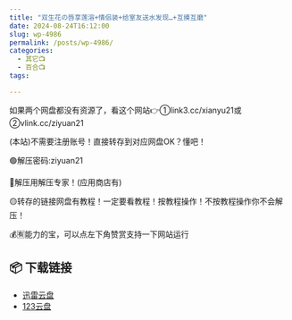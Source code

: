 ```yaml
---
title: "双生花の唇享莲溶+情侣装+给室友送水发现…+互摸互磨"
date: 2024-08-24T16:12:00
slug: wp-4986
permalink: /posts/wp-4986/
categories:
  - 其它📺
  - 百合📺
tags:

---
```


如果两个网盘都没有资源了，看这个网站👉①link3.cc/xianyu21或②vlink.cc/ziyuan21

(本站)不需要注册账号！直接转存到对应网盘OK？懂吧！

🟢解压密码:ziyuan21

🔵解压用解压专家！(应用商店有)

🟡转存的链接网盘有教程！一定要看教程！按教程操作！不按教程操作你不会解压！

💰🈶能力的宝，可以点左下角赞赏支持一下网站运行

## 📦 下载链接
- [迅雷云盘](https://blziyuan21.com/pay-download/4986?key=4782b5ac67&down_id=0)
- [123云盘](https://blziyuan21.com/pay-download/4986?key=4782b5ac67&down_id=1)

